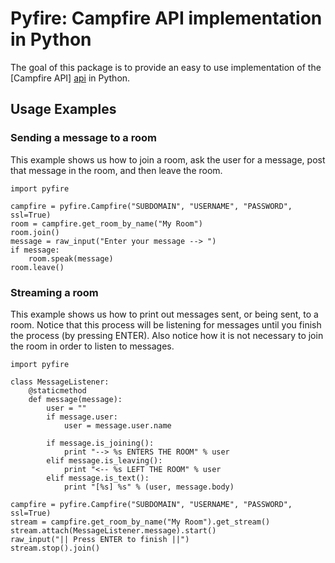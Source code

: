 # Pyfire: Campfire API implementation in Python #

The goal of this package is to provide an easy to use implementation
of the [Campfire API] [api] in Python.

## Usage Examples ##

### Sending a message to a room ###

This example shows us how to join a room, ask the user for a message,
post that message in the room, and then leave the room.

	import pyfire

	campfire = pyfire.Campfire("SUBDOMAIN", "USERNAME", "PASSWORD", ssl=True)
	room = campfire.get_room_by_name("My Room")
	room.join()
	message = raw_input("Enter your message --> ")
	if message:
		room.speak(message)
	room.leave()

### Streaming a room ###

This example shows us how to print out messages sent, or being sent, to a room.
Notice that this process will be listening for messages until you finish the 
process (by pressing ENTER). Also notice how it is not necessary to join the 
room in order to listen to messages.

	import pyfire

	class MessageListener:
		@staticmethod
		def message(message):
			user = ""
			if message.user:
				user = message.user.name

			if message.is_joining():
				print "--> %s ENTERS THE ROOM" % user
			elif message.is_leaving():
				print "<-- %s LEFT THE ROOM" % user
			elif message.is_text():
				print "[%s] %s" % (user, message.body)

	campfire = pyfire.Campfire("SUBDOMAIN", "USERNAME", "PASSWORD", ssl=True)
	stream = campfire.get_room_by_name("My Room").get_stream()
	stream.attach(MessageListener.message).start()
	raw_input("|| Press ENTER to finish ||")
	stream.stop().join()

[api]: http://developer.37signals.com/campfire
